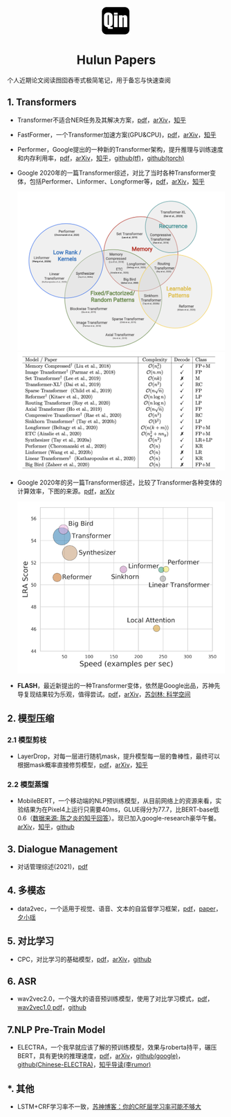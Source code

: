 <div align="center">
    <img src="./imgs/logo.png">
    <h1>
        Hulun Papers
    </h1>
</div>

个人近期论文阅读囫囵吞枣式极简笔记，用于备忘与快速查阅



## 1. Transformers

- Transformer不适合NER任务及其解决方案，[pdf](./papers/Transformer/TENER：Adapting_Transformer_Encoder_for_Named_Entity_Recognition.pdf)，[arXiv](https://arxiv.org/abs/1911.04474)，[知乎](https://zhuanlan.zhihu.com/p/137315695)

- FastFormer，一个Transformer加速方案(GPU&CPU)，[pdf](./papers/Transformer/FastFormers：Highly_Efficient_Transformer_Models_for_Natural_Language_Understanding.pdf)，[arXiv](https://arxiv.org/abs/2010.13382)，[知乎](https://zhuanlan.zhihu.com/p/275659092)

- Performer，Google提出的一种新的Transformer架构，提升推理与训练速度和内存利用率，[pdf](./papers/Transformer/Rethinking_Attention_with_Performers.pdf)，[arXiv](https://arxiv.org/pdf/2009.14794.pdf)，[知乎](https://zhuanlan.zhihu.com/p/269751265)，[github(tf)](https://github.com/google-research/google-research/tree/master/performer)，[github(torch)](https://github.com/lucidrains/performer-pytorch)

- Google 2020年的一篇Transformer综述，对比了当时各种Transformer变体，包括Performer、Linformer、Longformer等，[pdf](./papers/Transformer/Efficient_Transformers：A_Survey.pdf)，[arXiv](https://arxiv.org/abs/2009.06732)，[知乎](https://zhuanlan.zhihu.com/p/341476148)

  <div align="center">
    <a><img src="./imgs/transformer_variants_venn.png"></a>
    <a><img src="./imgs/transformer_variants_table.png"></a>
  </div>
  
- Google 2020年的另一篇Transformer综述，比较了Transformer各种变体的计算效率，下图的来源。[pdf](./papers/Transformer/long_range_arena：a_benchmark_for_efficient_transformers.pdf)，[arXiv](https://arxiv.org/abs/2011.04006)
  <div align="center">
    <a><img src="./imgs/transformer_variants_performance.png"></a>
  </div>

- **FLASH**，最近新提出的一种Transformer变体，依然是Google出品，苏神先导复现结果较为乐观，值得尝试。[pdf](./papers/Transformer/Transformer_Quality_in_Linear_Time.pdf)，[arXiv](https://arxiv.org/pdf/2202.10447.pdf)，[苏剑林: 科学空间](https://spaces.ac.cn/archives/8934)



## 2. 模型压缩

### 2.1 模型剪枝

- LayerDrop，对每一层进行随机mask，提升模型每一层的鲁棒性，最终可以根据mask概率直接修剪模型，[pdf](./papers/Pruning/Reducing_Transformer_Depth_on_Demand_with_Structured_Dropout.pdf)，[arXiv](https://arxiv.org/pdf/1909.11556.pdf)，[知乎](https://zhuanlan.zhihu.com/p/93207254)

### 2.2 模型蒸馏

- MobileBERT，一个移动端的NLP预训练模型，从目前网络上的资源来看，实验结果为在Pixel4上运行只需要40ms，GLUE得分为77.7，比BERT-base低0.6（[数据来源: 陈之炎的知乎回答](https://www.zhihu.com/question/333166072/answer/2349137395)）。现已加入google-research豪华午餐。[arXiv](https://arxiv.org/abs/2004.02984)，[知乎](https://zhuanlan.zhihu.com/p/365193320)，[github](https://github.com/google-research/google-research/tree/master/mobilebert)



## 3. Dialogue Management

- 对话管理综述(2021)，[pdf](./papers/Dialogue/DialogueManagement/A_Survey_on_Dialog_Management：Recent_Advances_and_Challenges.pdf)



## 4. 多模态

- data2vec，一个适用于视觉、语音、文本的自监督学习框架，[pdf](./papers/MultimodelFrame/data2vec：A_General_Framework_for_Self-supervised_Learning_in_Speech，Vision_and_Language.pdf)，[paper](https://scontent-nrt1-1.xx.fbcdn.net/v/t39.8562-6/271974914_483120576492438_4239522333319653600_n.pdf?_nc_cat=107&ccb=1-5&_nc_sid=ae5e01&_nc_ohc=4-cMR5tUq4QAX8dVp4v&_nc_ht=scontent-nrt1-1.xx&oh=00_AT8Zy56yb0ihUA9DMJnJpw4qb3xjC1Q4UbGwP3k1Lq_Baw&oe=61F3F7D1)，[夕小瑶](https://mp.weixin.qq.com/s/pJqKtqM8WQBm8FbgaxGmpQ)



## 5. 对比学习

- CPC，对比学习的基础模型，[pdf](./papers/ContrastiveLearning/Representation_Learning_with_Contrastive_Predictive_Coding.pdf)，[arXiv](https://arxiv.org/abs/1807.03748)，[github](https://github.com/davidtellez/contrastive-predictive-coding)



## 6. ASR

- wav2vec2.0，一个强大的语音预训练模型，使用了对比学习模式，[pdf](./papers/ASR/wav2vec2.0：A_Framework_for_Self-Supervised_Learning_of_Speech_Representations.pdf)，[wav2vec1.0 pdf](./papers/wav2vec：Unsupervised_Pre-training_for_Speech_Recognition.pdf)，[github](https://github.com/pytorch/fairseq/tree/main/examples/wav2vec)



## 7.NLP Pre-Train Model

- ELECTRA，一个我早就应该了解的预训练模型，效果与roberta持平，碾压BERT，具有更快的推理速度，[pdf](./papers/NLP-PTM/ELECTRA：Pre-Training_Text_Encoders_As_Discriminators_Rather_Than_Generators.pdf)，[arXiv](https://openreview.net/pdf?id=r1xMH1BtvB)，[github(google)](https://github.com/google-research/electra)，[github(Chinese-ELECTRA)](https://github.com/ymcui/Chinese-ELECTRA)，[知乎导读(李rumor)](https://zhuanlan.zhihu.com/p/89763176)



## *. 其他

- LSTM+CRF学习率不一致，[苏神博客：你的CRF层学习率可能不够大](https://spaces.ac.cn/archives/7196)


